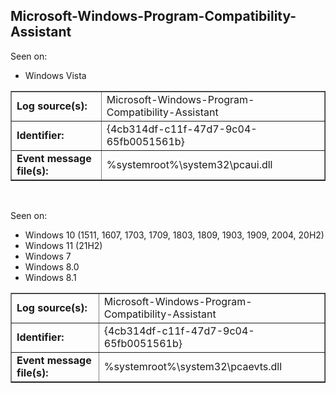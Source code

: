 ## Microsoft-Windows-Program-Compatibility-Assistant

Seen on:
* Windows Vista

<table border="1" class="docutils">
  <tbody>
    <tr>
      <td><b>Log source(s):</b></td>
      <td>Microsoft-Windows-Program-Compatibility-Assistant</td>
    </tr>
    <tr>
      <td><b>Identifier:</b></td>
      <td>{4cb314df-c11f-47d7-9c04-65fb0051561b}</td>
    </tr>
    <tr>
      <td><b>Event message file(s):</b></td>
      <td>%systemroot%\system32\pcaui.dll</td>
    </tr>
  </tbody>
</table>

&nbsp;

Seen on:
* Windows 10 (1511, 1607, 1703, 1709, 1803, 1809, 1903, 1909, 2004, 20H2)
* Windows 11 (21H2)
* Windows 7
* Windows 8.0
* Windows 8.1

<table border="1" class="docutils">
  <tbody>
    <tr>
      <td><b>Log source(s):</b></td>
      <td>Microsoft-Windows-Program-Compatibility-Assistant</td>
    </tr>
    <tr>
      <td><b>Identifier:</b></td>
      <td>{4cb314df-c11f-47d7-9c04-65fb0051561b}</td>
    </tr>
    <tr>
      <td><b>Event message file(s):</b></td>
      <td>%systemroot%\system32\pcaevts.dll</td>
    </tr>
  </tbody>
</table>

&nbsp;

